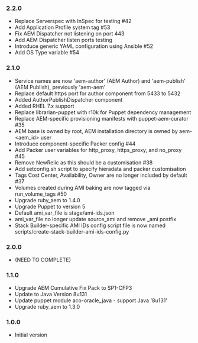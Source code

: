 ### 2.2.0
* Replace Serverspec with InSpec for testing #42
* Add Application Profile system tag #53
* Fix AEM Dispatcher not listening on port 443
* Add AEM Dispatcher listen ports testing
* Introduce generic YAML configuration using Ansible #52
* Add OS Type variable #54

### 2.1.0
* Service names are now 'aem-author' (AEM Author) and 'aem-publish' (AEM Publish), previously 'aem-aem'
* Replace default https port for author component from 5433 to 5432
* Added AuthorPublishDispatcher component
* Added RHEL 7.x support
* Replace librarian-puppet with r10k for Puppet dependency management
* Replace AEM-specific provisioning manifests with puppet-aem-curator #35
* AEM base is owned by root, AEM installation directory is owned by aem-<aem_id> user
* Introduce component-specific Packer config #44
* Add Packer user variables for http_proxy, https_proxy, and no_proxy #45
* Remove NewRelic as this should be a customisation #38
* Add setconfig.sh script to specify hieradata and packer customisation
* Tags Cost Center, Availability, Owner are no longer included by default #37
* Volumes created during AMI baking are now tagged via run_volume_tags #50
* Upgrade ruby_aem to 1.4.0
* Upgrade Puppet to version 5
* Default ami_var_file is stage/ami-ids.json
* ami_var_file no longer update source_ami and remove _ami postfix
* Stack Builder-specific AMI IDs config script file is now named scripts/create-stack-builder-ami-ids-config.py

### 2.0.0
* (NEED TO COMPLETE)

### 1.1.0
* Upgrade AEM Cumulative Fix Pack to SP1-CFP3
* Update to Java Version 8u131
* Update puppet module aco-oracle_java - support Java '8u131'
* Upgrade ruby_aem to 1.3.0

### 1.0.0
* Initial version
